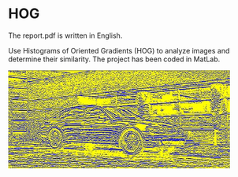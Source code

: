 # HOG

The report.pdf is written in English.

Use Histograms of Oriented Gradients (HOG) to analyze images and determine their similarity. The project has been coded in MatLab.

![sample](sample.jpg)
